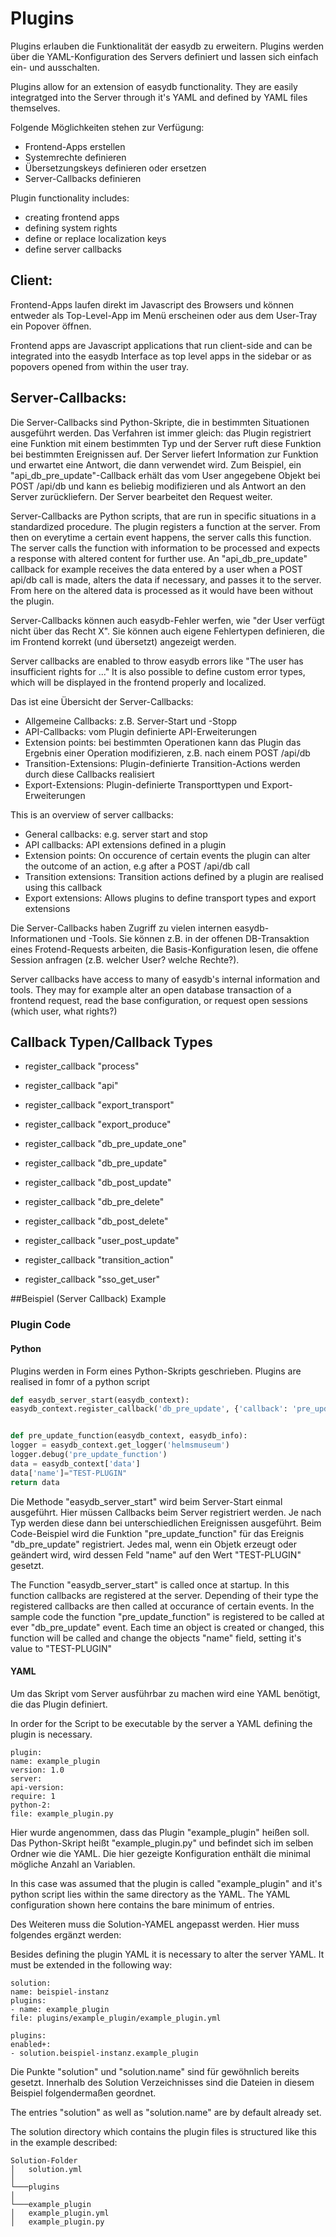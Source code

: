 # Plugins

Plugins erlauben die Funktionalität der easydb zu erweitern. Plugins werden über die YAML-Konfiguration des Servers definiert und lassen sich einfach ein- und ausschalten.

Plugins allow for an extension of easydb functionality. They are easily integratged into the Server through it's YAML and defined by YAML files themselves.

Folgende Möglichkeiten stehen zur Verfügung:

* Frontend-Apps erstellen
* Systemrechte definieren
* Übersetzungskeys definieren oder ersetzen
* Server-Callbacks definieren

Plugin functionality includes:

* creating frontend apps
* defining system rights
* define or replace localization keys
* define server callbacks

## Client:

Frontend-Apps laufen direkt im Javascript des Browsers und können entweder als Top-Level-App im Menü erscheinen oder aus dem User-Tray ein Popover öffnen.

Frontend apps are Javascript applications that run client-side and can be integrated into the easydb Interface as top level apps in the sidebar or as popovers opened from within the user tray.

## Server-Callbacks:

Die Server-Callbacks sind Python-Skripte, die in bestimmten Situationen ausgeführt werden. Das Verfahren ist immer gleich: das Plugin registriert eine Funktion mit einem bestimmten Typ und der Server ruft diese Funktion bei bestimmten Ereignissen auf. Der Server liefert Information zur Funktion und erwartet eine Antwort, die dann verwendet wird. Zum Beispiel, ein "api_db_pre_update"-Callback erhält das vom User angegebene Objekt bei POST /api/db und kann es beliebig modifizieren und als Antwort an den Server zurückliefern. Der Server bearbeitet den Request weiter.

Server-Callbacks are Python scripts, that are run in specific situations in a standardized procedure. The plugin registers a function at the server. From then on everytime a certain event happens, the server calls this function.
The server calls the function with information to be processed and expects a response with altered content for further use.
An "api_db_pre_update" callback for example receives the data entered by a user when a POST api/db call is made, alters the data if necessary, and passes it to the server. From here on the altered data is processed as it would have been without the plugin.

Server-Callbacks können auch easydb-Fehler werfen, wie "der User verfügt nicht über das Recht X". Sie können auch eigene Fehlertypen definieren, die im Frontend korrekt (und übersetzt) angezeigt werden.

Server callbacks are enabled to throw easydb errors like "The user has insufficient rights for ..." It is also possible to define custom error types, which will be displayed in the frontend properly and localized.

Das ist eine Übersicht der Server-Callbacks:

* Allgemeine Callbacks: z.B. Server-Start und -Stopp
* API-Callbacks: vom Plugin definierte API-Erweiterungen
* Extension points: bei bestimmten Operationen kann das Plugin das Ergebnis einer Operation modifizieren, z.B. nach einem POST /api/db
* Transition-Extensions: Plugin-definierte Transition-Actions werden durch diese Callbacks realisiert
* Export-Extensions: Plugin-definierte Transporttypen und Export-Erweiterungen

This is an overview of server callbacks:

* General callbacks: e.g. server start and stop
* API callbacks: API extensions defined in a plugin
* Extension points: On occurence of certain events the plugin can alter the outcome of an action, e.g after a POST /api/db call
* Transition extensions: Transition actions defined by a plugin are realised using this callback
* Export extensions: Allows plugins to define transport types and export extensions

Die Server-Callbacks haben Zugriff zu vielen internen easydb-Informationen und -Tools.
Sie können z.B. in der offenen DB-Transaktion eines Frotend-Requests arbeiten, die Basis-Konfiguration lesen, die offene Session anfragen (z.B. welcher User? welche Rechte?).

Server callbacks have access to many of easydb's internal information and tools.
They may for example alter an open database transaction of a frontend request, read the base configuration, or request open sessions (which user, what rights?)


## Callback Typen/Callback Types

* register_callback "process"

* register_callback "api"

* register_callback "export_transport"

* register_callback "export_produce"

* register_callback "db_pre_update_one"

* register_callback "db_pre_update"

* register_callback "db_post_update"

* register_callback "db_pre_delete"

* register_callback "db_post_delete"

* register_callback "user_post_update"

* register_callback "transition_action"

* register_callback "sso_get_user"

##Beispiel (Server Callback) Example

### Plugin Code
#### Python

Plugins werden in Form eines Python-Skripts geschrieben.
Plugins are realised in fomr of a python script
```python
def easydb_server_start(easydb_context):
easydb_context.register_callback('db_pre_update', {'callback': 'pre_update_function'})


def pre_update_function(easydb_context, easydb_info):
logger = easydb_context.get_logger('helmsmuseum')
logger.debug('pre_update_function')
data = easydb_context['data']
data['name']="TEST-PLUGIN"
return data
```
Die Methode "easydb_server_start" wird beim Server-Start einmal ausgeführt. Hier müssen Callbacks beim Server registriert werden. Je nach Typ werden diese dann bei unterschiedlichen Ereignissen ausgeführt.
Beim Code-Beispiel wird die Funktion "pre_update_function" für das Ereignis "db_pre_update" registriert. Jedes mal, wenn ein Objetk erzeugt oder geändert wird, wird dessen Feld "name" auf den Wert "TEST-PLUGIN" gesetzt.

The Function "easydb_server_start" is called once at startup. In this function
callbacks are registered at the server. Depending of their type the registered callbacks are then called at occurance of certain events.
In the sample code the function "pre_update_function" is registered to be called at ever "db_pre_update" event. Each time an object is created or changed, this function will be called and change the objects "name" field, setting it's value to "TEST-PLUGIN"

#### YAML

Um das Skript vom Server ausführbar zu machen wird eine YAML benötigt, die das Plugin definiert.

In order for the Script to be executable by the server a YAML defining the plugin is necessary.

```
plugin:
name: example_plugin
version: 1.0
server:
api-version:
require: 1
python-2:
file: example_plugin.py
```

Hier wurde angenommen, dass das Plugin "example_plugin" heißen soll. Das Python-Skript heißt "example_plugin.py" und befindet sich im selben Ordner wie die YAML. Die hier gezeigte Konfiguration enthält die  minimal mögliche Anzahl an Variablen.

In this case was assumed that the plugin is called "example_plugin" and it's python script lies within the same directory as the YAML. The YAML configuration shown here contains the bare minimum of entries.

Des Weiteren muss die Solution-YAMEL angepasst werden. Hier muss folgendes ergänzt werden:

Besides defining the plugin YAML it is necessary to alter the server YAML.
It must be extended in the following way:

```
solution:
name: beispiel-instanz
plugins:
- name: example_plugin
file: plugins/example_plugin/example_plugin.yml

plugins:
enabled+:
- solution.beispiel-instanz.example_plugin
```
Die Punkte "solution" und "solution.name" sind für gewöhnlich bereits gesetzt. Innerhalb des Solution Verzeichnisses sind die Dateien in diesem Beispiel folgendermaßen geordnet.

The entries "solution" as well as "solution.name" are by default already set.

The solution directory which contains the plugin files is structured like this in the example described:
```
Solution-Folder
│   solution.yml
│
└───plugins
│
└───example_plugin
│   example_plugin.yml
│   example_plugin.py


```

